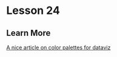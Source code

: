 # Lesson 24

## Learn More

[A nice article on color palettes for dataviz](https://medium.com/nightingale/how-to-choose-the-colors-for-your-data-visualizations-50b2557fa335)
